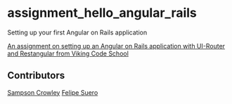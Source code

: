 # assignment_hello_angular_rails
Setting up your first Angular on Rails application

[An assignment on setting up an Angular on Rails application with UI-Router and Restangular from Viking Code School](https://www.vikingcodeschool.com)

## Contributors

[Sampson Crowley](https://github.com/SampsonCrowley)
[Felipe Suero](https://github.com/thecog19)
